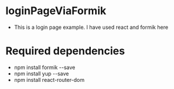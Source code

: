 # loginPageViaFormik
- This is a login page example. I have used react and formik here

# Required dependencies
- npm install formik --save
- npm install yup --save
- npm install react-router-dom

